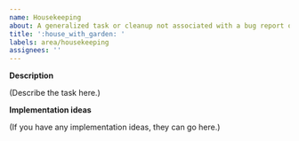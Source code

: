 ```yaml
---
name: Housekeeping
about: A generalized task or cleanup not associated with a bug report or enhancement
title: ':house_with_garden: '
labels: area/housekeeping
assignees: ''
---
```


**Description**

(Describe the task here.)

**Implementation ideas**

(If you have any implementation ideas, they can go here.)
